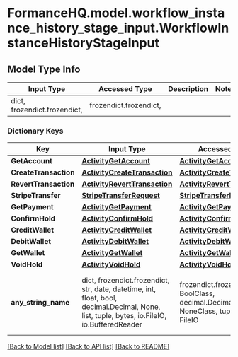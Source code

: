 # FormanceHQ.model.workflow_instance_history_stage_input.WorkflowInstanceHistoryStageInput

## Model Type Info
Input Type | Accessed Type | Description | Notes
------------ | ------------- | ------------- | -------------
dict, frozendict.frozendict,  | frozendict.frozendict,  |  | 

### Dictionary Keys
Key | Input Type | Accessed Type | Description | Notes
------------ | ------------- | ------------- | ------------- | -------------
**GetAccount** | [**ActivityGetAccount**](ActivityGetAccount.md) | [**ActivityGetAccount**](ActivityGetAccount.md) |  | [optional] 
**CreateTransaction** | [**ActivityCreateTransaction**](ActivityCreateTransaction.md) | [**ActivityCreateTransaction**](ActivityCreateTransaction.md) |  | [optional] 
**RevertTransaction** | [**ActivityRevertTransaction**](ActivityRevertTransaction.md) | [**ActivityRevertTransaction**](ActivityRevertTransaction.md) |  | [optional] 
**StripeTransfer** | [**StripeTransferRequest**](StripeTransferRequest.md) | [**StripeTransferRequest**](StripeTransferRequest.md) |  | [optional] 
**GetPayment** | [**ActivityGetPayment**](ActivityGetPayment.md) | [**ActivityGetPayment**](ActivityGetPayment.md) |  | [optional] 
**ConfirmHold** | [**ActivityConfirmHold**](ActivityConfirmHold.md) | [**ActivityConfirmHold**](ActivityConfirmHold.md) |  | [optional] 
**CreditWallet** | [**ActivityCreditWallet**](ActivityCreditWallet.md) | [**ActivityCreditWallet**](ActivityCreditWallet.md) |  | [optional] 
**DebitWallet** | [**ActivityDebitWallet**](ActivityDebitWallet.md) | [**ActivityDebitWallet**](ActivityDebitWallet.md) |  | [optional] 
**GetWallet** | [**ActivityGetWallet**](ActivityGetWallet.md) | [**ActivityGetWallet**](ActivityGetWallet.md) |  | [optional] 
**VoidHold** | [**ActivityVoidHold**](ActivityVoidHold.md) | [**ActivityVoidHold**](ActivityVoidHold.md) |  | [optional] 
**any_string_name** | dict, frozendict.frozendict, str, date, datetime, int, float, bool, decimal.Decimal, None, list, tuple, bytes, io.FileIO, io.BufferedReader | frozendict.frozendict, str, BoolClass, decimal.Decimal, NoneClass, tuple, bytes, FileIO | any string name can be used but the value must be the correct type | [optional]

[[Back to Model list]](../../README.md#documentation-for-models) [[Back to API list]](../../README.md#documentation-for-api-endpoints) [[Back to README]](../../README.md)

